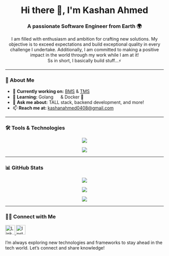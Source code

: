 <h1 align="center">Hi there 👋, I'm Kashan Ahmed</h1>
<h3 align="center">A passionate Software Engineer from Earth 🌍</h3>

<p align="center">I am filled with enthusiasm and ambition for crafting new solutions.
My objective is to exceed expectations and build exceptional quality in every challenge I undertake. 
Additionally, I am committed to making a positive impact in the world through my work while I am at it!
<br/>Ss in short, I basically build stuff...⚡
</p>

---

### 🚀 About Me

- 🔭 **Currently working on:** [BMS](https://tracker.bexact.co) & [TMS](https://tms.bexact.co)
- 🌱 **Learning:** Golang <img src="https://skillicons.dev/icons?i=go" width="15"/> & Docker 🐳  
- 💬 **Ask me about:** TALL stack, backend development, and more!
- 📫 **Reach me at:** [kashanahmed0408@gmail.com](mailto:kashanahmed0408@gmail.com)

---

### 🛠️ Tools & Technologies

<p align="center">
    <img src="https://skillicons.dev/icons?i=laravel,alpinejs,js,php,bootstrap,tailwind,git,github,bitbucket,mysql,sqlite" />
</p>

<p align="center">
    <img src="https://skillicons.dev/icons?i=python,go,docker,postman,vscode,linux" />
</p>

---

### 📊 GitHub Stats

<p align="center">
  <img src="https://github-readme-stats.vercel.app/api?username=kashan-amd&show_icons=true&theme=tokyonight&hide_border=true&locale=en" />
</p>

<p align="center">
  <img src="https://github-readme-streak-stats.herokuapp.com/?user=kashan-amd&theme=dark" />
</p>

<p align="center">
  <img src="https://github-readme-stats.vercel.app/api/top-langs?username=kashan-amd&show_icons=true&theme=dracula&locale=en&layout=compact" />
</p>

---

### 👨‍💻 Connect with Me

<p align="left">
    <a href="https://linkedin.com/in/kashanahmed001" target="_blank">
        <img src="https://skillicons.dev/icons?i=linkedin" alt="LinkedIn" width="30"/>
    </a>
    <a href="https://www.instagram.com/kashan_amd/" target="_blank">
        <img src="https://skillicons.dev/icons?i=instagram" alt="Instagram" width="30"/>
    </a>
</p>

I’m always exploring new technologies and frameworks to stay ahead in the tech world. Let’s connect and share knowledge!
